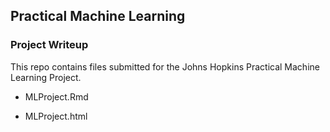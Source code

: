 ## Practical Machine Learning 

### Project Writeup

This repo contains files submitted for the Johns Hopkins Practical Machine Learning Project.

* MLProject.Rmd

* MLProject.html


